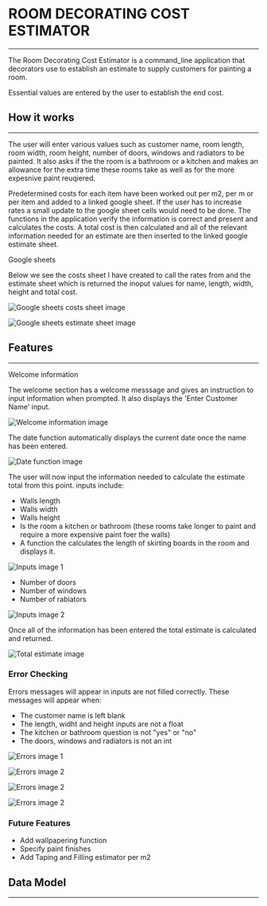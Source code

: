 # ROOM DECORATING COST ESTIMATOR

***

The Room Decorating Cost Estimator is a command_line application that decorators use to establish an estimate to supply customers for painting a room. 

Essential values are entered by the user to establish the end cost.




## How it works
***

The user will enter various values such as customer name, room length, room width, room height, number of doors, windows and radiators to be painted.
It also asks if the the room is a bathroom or a kitchen and makes an allowance for the extra time these rooms take as well as for the more expesnive paint reuqiered. 

Predetermined costs for each item have been worked out per m2, per m or per item and added to a linked google sheet. 
If the user has to increase rates a small update to the google sheet cells would need to be done. 
The functions in the application verify the information is correct and present and calculates the costs. 
A total cost is then calculated and all of the relevant information needed for an estimate are then inserted to the linked google estimate sheet. 

Google sheets

Below we see the costs sheet I have created to call the rates from and the estimate sheet which is returned the inoput values for name, length, width, height and total cost.

![Google sheets costs sheet image](https://i.imgur.com/21R4fli.png)

![Google sheets estimate sheet image](https://i.imgur.com/VXvkIlY.png)

## Features
***

Welcome information

The welcome section has a welcome messsage and gives an instruction to input information when prompted.
It also displays the 'Enter Customer Name' input.

![Welcome information image](https://i.imgur.com/qa5rXWV.png)

The date function automatically displays the current date once the name has been entered.

![Date function image](https://i.imgur.com/KnHeITt.png)

The user will now input the information needed to calculate the estimate total from this point.
inputs include:
- Walls length
- Walls width
- Walls height
- Is the room a kitchen or bathroom (these rooms take longer to paint and require a more expensive paint foer the walls)
- A function the calculates the length of skirting boards in the room and displays it.

![Inputs image 1](https://i.imgur.com/sAr6vYP.png)

- Number of doors
- Number of windows
- Number of rabiators

![Inputs image 2](https://i.imgur.com/YFve33O.png)

Once all of the information has been entered the total estimate is calculated and returned. 

![Total estimate image](https://i.imgur.com/46NYVDL.png)

### Error Checking 

Errors messages will appear in inputs are not filled correctly.
These messages will appear when:
- The customer name is left blank
- The length, widht and height inputs are not a float
- The kitchen or bathroom question is not "yes" or "no"
- The doors, windows and radiators is not an int

![Errors image 1](https://i.imgur.com/PDUtkdi.png)

![Errors image 2](https://i.imgur.com/5JIiq3F.png)

![Errors image 2](https://i.imgur.com/cGGQqKz.png)

![Errors image 2](https://i.imgur.com/GSIlUzE.png)

### Future Features

- Add wallpapering function
- Specify paint finishes
- Add Taping and Filling estimator per m2



## Data Model

***

